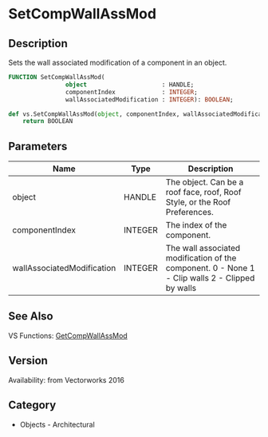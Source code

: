 # SetCompWallAssMod

## Description
Sets the wall associated modification of a component in an object.

```pascal
FUNCTION SetCompWallAssMod(
				object                     : HANDLE;
				componentIndex             : INTEGER;
				wallAssociatedModification : INTEGER): BOOLEAN;
```

```python
def vs.SetCompWallAssMod(object, componentIndex, wallAssociatedModification):
    return BOOLEAN
```

## Parameters
|Name|Type|Description|
|---|---|---|
|object|HANDLE|The object. Can be a roof face, roof, Roof Style, or the Roof Preferences.|
|componentIndex|INTEGER|The index of the component.|
|wallAssociatedModification|INTEGER|The wall associated modification of the component.  0 - None 1 - Clip walls 2 - Clipped by walls|

## See Also
VS Functions:
[GetCompWallAssMod](GetCompWallAssMod.md)

## Version
Availability: from Vectorworks 2016

## Category
* Objects - Architectural

